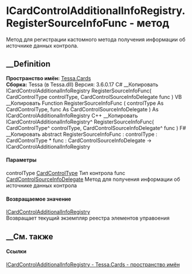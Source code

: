 # ICardControlAdditionalInfoRegistry.RegisterSourceInfoFunc - метод
Метод для регистрации кастомного метода получения информации об источнике
данных контрола.
## __Definition
 **Пространство имён:** [Tessa.Cards](N_Tessa_Cards.htm)  
 **Сборка:** Tessa (в Tessa.dll) Версия: 3.6.0.17
C# __Копировать
     ICardControlAdditionalInfoRegistry RegisterSourceInfoFunc(
    	CardControlType controlType,
    	CardControlSourceInfoDelegate func
    )
VB __Копировать
     Function RegisterSourceInfoFunc ( 
    	controlType As CardControlType,
    	func As CardControlSourceInfoDelegate
    ) As ICardControlAdditionalInfoRegistry
C++ __Копировать
    ICardControlAdditionalInfoRegistry^ RegisterSourceInfoFunc(
    	CardControlType^ controlType, 
    	CardControlSourceInfoDelegate^ func
    )
F# __Копировать
     abstract RegisterSourceInfoFunc : 
            controlType : CardControlType * 
            func : CardControlSourceInfoDelegate -> ICardControlAdditionalInfoRegistry 
#### Параметры
controlType [CardControlType](T_Tessa_Cards_CardControlType.htm)
    Тип контрола
func
[CardControlSourceInfoDelegate](T_Tessa_Cards_CardControlSourceInfoDelegate.htm)
    Метод для получения информации об источнике данных контрола
#### Возвращаемое значение
[ICardControlAdditionalInfoRegistry](T_Tessa_Cards_ICardControlAdditionalInfoRegistry.htm)  
Возвращает текущий экземпляр реестра элементов управоения
##  __См. также
#### Ссылки
[ICardControlAdditionalInfoRegistry -
](T_Tessa_Cards_ICardControlAdditionalInfoRegistry.htm)
[Tessa.Cards - пространство имён](N_Tessa_Cards.htm)
